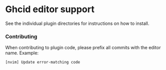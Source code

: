 # Ghcid editor support

See the individual plugin directories for instructions on how to install.

### Contributing

When contributing to plugin code, please prefix all commits with the editor name. Example:

    [nvim] Update error-matching code
